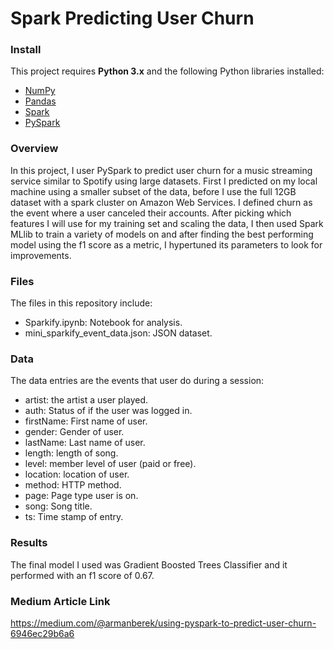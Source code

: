 # Spark Predicting User Churn

### Install
This project requires **Python 3.x** and the following Python libraries installed:

- [NumPy](http://www.numpy.org/)
- [Pandas](http://pandas.pydata.org)
- [Spark](https://spark.apache.org/downloads.html)
- [PySpark]('https://pip.pypa.io/en/stable/installing/')

### Overview
In this project, I user PySpark to predict user churn for a music streaming service similar to Spotify using large datasets. First I predicted on my local machine using a smaller subset of the data, before I use the full 12GB dataset with a spark cluster on Amazon Web Services. I defined churn as the event where a user canceled their accounts. After picking which features I will use for my training set and scaling the data, I then used Spark MLlib to train a variety of models on and after finding the best performing model using the f1 score as a metric, I hypertuned its parameters to look for improvements.

### Files
The files in this repository include:
- Sparkify.ipynb: Notebook for analysis.
- mini_sparkify_event_data.json: JSON dataset.

### Data
The data entries are the events that user do during a session:
- artist: the artist a user played.
- auth: Status of if the user was logged in.
- firstName: First name of user.
- gender: Gender of user.
- lastName: Last name of user.
- length: length of song.
- level: member level of user (paid or free).
- location: location of user.
- method: HTTP method.
- page: Page type user is on.
- song: Song title.
- ts: Time stamp of entry.

### Results
The final model I used was Gradient Boosted Trees Classifier and it performed with an f1 score of 0.67.

### Medium Article Link
https://medium.com/@armanberek/using-pyspark-to-predict-user-churn-6946ec29b6a6
